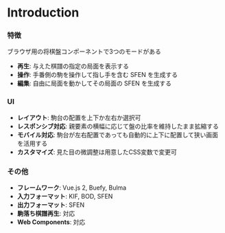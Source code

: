 # Introduction

### 特徴

ブラウザ用の将棋盤コンポーネントで3つのモードがある

* **再生**: 与えた棋譜の指定の局面を表示する
* **操作**: 手番側の駒を操作して指し手を含む SFEN を生成する
* **編集**: 自由に局面を動かしてその局面の SFEN を生成する

### UI

* **レイアウト**: 駒台の配置を上下か左右か選択可
* **レスポンシブ対応**: 親要素の横幅に応じて盤の比率を維持したまま拡縮する
* **モバイル対応**: 駒台が左右配置であっても自動的に上下に配置して狭い画面を活用する
* **カスタマイズ**: 見た目の微調整は用意したCSS変数で変更可

### その他

* **フレームワーク**: Vue.js 2, Buefy, Bulma
* **入力フォーマット**: KIF, BOD, SFEN
* **出力フォーマット**: SFEN
* **駒落ち棋譜再生**: 対応
* **Web Components**: 対応
